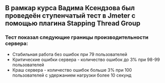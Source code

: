 ## В рамкар курса Вадима Ксендзова был проведеён ступенчатый тест в Jmeter с помощью плагина Stapping Thread Group
### Тест показал следующие границы производительности сервера:
- Стабильная работа без ошибок при 79 пользователей
- Критические ошибки сервера - количество ошибок до 3% при 98-99 пользователей
- Краш сервера - количество ошибок больше 3% при 100 пользователей с удержанием нагрузки более 10 секунд

